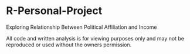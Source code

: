# R-Personal-Project
Exploring Relationship Between Political Affiliation and Income

All code and written analysis is for viewing purposes only and may not be reproduced or used without the owners permission.
